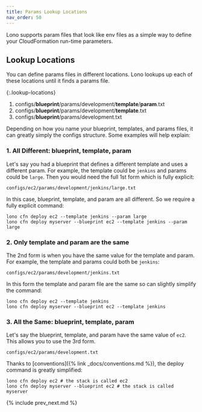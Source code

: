 ```yaml
---
title: Params Lookup Locations
nav_order: 50
---
```


Lono supports param files that look like env files as a simple way to define your CloudFormation run-time parameters.

## Lookup Locations

You can define params files in different locations. Lono lookups up each of these locations until it finds a params file.

{:.lookup-locations}
1. configs/**blueprint**/params/development/**template**/**param**.txt
2. configs/**blueprint**/params/development/**template**.txt
3. configs/**blueprint**/params/development.txt

Depending on how you name your blueprint, templates, and params files, it can greatly simply the configs structure.  Some examples will help explain:

### 1. All Different: blueprint, template, param

Let's say you had a blueprint that defines a different template and uses a different param. For example, the template could be `jenkins` and params could be `large`.  Then you would need the full 1st form which is fully explicit:

    configs/ec2/params/development/jenkins/large.txt

In this case, blueprint, template, and param are all different.  So we require a fully explicit command:

    lono cfn deploy ec2 --template jenkins --param large
    lono cfn deploy myserver --blueprint ec2 --template jenkins --param large

### 2. Only template and param are the same

The 2nd form is when you have the same value for the template and param.  For example, the template and params could both be `jenkins`:

    configs/ec2/params/development/jenkins.txt

In this form the template and param file are the same so can slightly simplify the command:

    lono cfn deploy ec2 --template jenkins
    lono cfn deploy myserver --blueprint ec2 --template jenkins

### 3. All the Same: blueprint, template, param

Let's say the blueprint, template, and param have the same value of `ec2`. This allows you to use the 3rd form.

    configs/ec2/params/development.txt

Thanks to [conventions]({% link _docs/conventions.md %}), the deploy command is greatly simplified:

    lono cfn deploy ec2 # the stack is called ec2
    lono cfn deploy myserver --blueprint ec2 # the stack is called myserver

{% include prev_next.md %}
